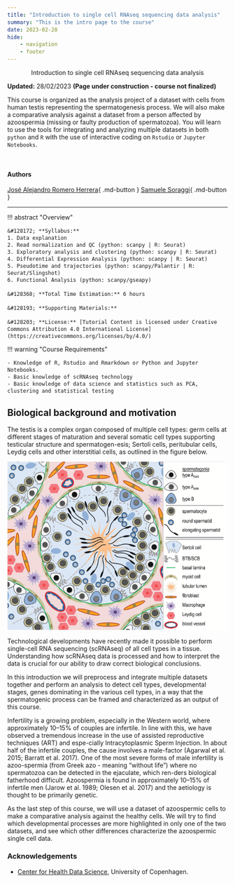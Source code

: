 ```yaml
---
title: "Introduction to single cell RNAseq sequencing data analysis"
summary: "This is the intro page to the course"
date: 2023-02-28
hide:
    - navigation
    - footer
---
```

<!--
# Put above to hide navigation (left), toc (right) or footer (bottom)

hide:
  - navigation 
  - toc
  - footer 

# You should hide the navigation if there are no subsections
# You should hide the Table of Contents if there are no important titles
-->

<center>
Introduction to single cell RNAseq sequencing data analysis
</center>

**Updated:** 28/02/2023
**(Page under construction - course not finalized)**

This course is organized as the analysis project of a dataset with cells from human testis representing the spermatogenesis process. We will also make a comparative analysis against a dataset from a person affected by azoospermia (missing or faulty production of spermatozoa). You will learn to use the tools for integrating and analyzing multiple datasets in both `python` and `R` with the use of interactive coding on `Rstudio` or `Jupyter Notebooks`. 

<br>

<!-- AUTHORS -->
<!-- Format: [author name](link to author page){ .md-button } -->
<h4>Authors</h4>

[José Alejandro Romero Herrera](https://www.linkedin.com/in/jose-alejandro-romero-herrera/){ .md-button }
[Samuele Soraggi](https://www.linkedin.com/in/samuelesoraggi/){ .md-button }

<hr>

<!-- OVERVIEW OF COURSE -->
!!! abstract "Overview"
    
    &#128172; **Syllabus:**    
    1. Data explanation
    2. Read normalization and QC (python: scanpy | R: Seurat)
    3. Exploratory analysis and clustering (python: scanpy | R: Seurat)
    4. Differential Expression Analysis (python: scanpy | R: Seurat)
    5. Pseudotime and trajectories (python: scanpy/Palantir | R: Seurat/Slingshot)
    6. Functional Analysis (python: scanpy/gseapy) 

    &#128368; **Total Time Estimation:** 6 hours  

    &#128193; **Supporting Materials:**  

    &#128203; **License:** [Tutorial Content is licensed under Creative Commons Attribution 4.0 International License](https://creativecommons.org/licenses/by/4.0/)

!!! warning "Course Requirements"
    
    - Knowledge of R, Rstudio and Rmarkdown or Python and Jupyter Notebooks.
    - Basic knowledge of scRNAseq technology
    - Basic knowledge of data science and statistics such as PCA, clustering and statistical testing

## Biological background and motivation

The testis is a complex organ composed of multiple cell types: germ cells at different stages of maturation and several somatic cell types supporting testicular structure and spermatogen-esis; Sertoli cells, peritubular cells, Leydig cells and other interstitial cells, as outlined in the figure below.

![](img/celltypes.png)

Technological developments have recently made it possible to perform single-cell RNA sequencing (scRNAseq) of all cell types in a tissue. Understanding how scRNAseq data is processed and how to interpret the data is crucial for our ability to draw correct biological conclusions.

In this introduction we will preprocess and integrate multiple datasets together and perform an analysis to detect cell types, developmental stages, genes dominating in the various cell types, in a way that the spermatogenic process can be framed and characterized as an output of this course.

Infertility is a growing problem, especially in the Western world, where approximately 10–15% of couples are infertile. In line with this, we have observed a tremendous increase in the use of assisted reproductive techniques (ART) and espe-cially Intracytoplasmic Sperm Injection.  In about half of the infertile couples, the cause involves a male-factor (Agarwal et al. 2015; Barratt et al. 2017). One of the most severe forms of male infertility is azoo-spermia (from Greek azo - meaning “without life”) where no spermatozoa can be detected in the ejaculate, which ren-ders biological fatherhood difficult. Azoospermia is found in approximately 10–15% of infertile men (Jarow et al. 1989; Olesen et al. 2017) and the aetiology is thought to be primarily genetic.  

As the last step of this course, we will use a dataset of azoospermic cells to make a comparative analysis against the healthy cells. We will try to find which developmental processes are more highlighted in only one of the two datasets, and see which other differences characterize the azoospermic single cell data.

### Acknowledgements

- [Center for Health Data Science](https://heads.ku.dk/), University of Copenhagen.